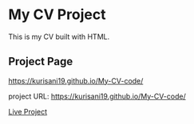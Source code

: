 

# My CV Project

This is my CV built with HTML.

## Project Page

https://kurisani19.github.io/My-CV-code/

project URL: https://kurisani19.github.io/My-CV-code/



[Live Project](https://kurisani19.github.io/My-CV-code/)

